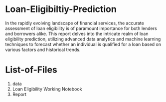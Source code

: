 # Loan-Eligibiltiy-Prediction


In the rapidly evolving landscape of financial services, the accurate assessment of loan eligibility is of paramount importance for both lenders and borrowers alike. This report delves into the intricate realm of loan eligibility prediction, utilizing advanced data analytics and machine learning techniques to forecast whether an individual is qualified for a loan based on various factors and historical trends. 

# List-of-Files
1. data
2. Loan Eligibility Working Notebook
3. Report
